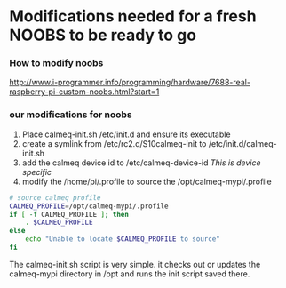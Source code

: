 # Modifications needed for a fresh NOOBS to be ready to go

### How to modify noobs
http://www.i-programmer.info/programming/hardware/7688-real-raspberry-pi-custom-noobs.html?start=1

### our modifications for noobs
1. Place calmeq-init.sh /etc/init.d and ensure its executable
2. create a symlink from /etc/rc2.d/S10calmeq-init to /etc/init.d/calmeq-init.sh
3. add the calmeq device id to /etc/calmeq-device-id *This is device specific*
4. modify the /home/pi/.profile to source the /opt/calmeq-mypi/.profile

```bash
# source calmeq profile 
CALMEQ_PROFILE=/opt/calmeq-mypi/.profile
if [ -f CALMEQ_PROFILE ]; then
    . $CALMEQ_PROFILE
else
    echo "Unable to locate $CALMEQ_PROFILE to source"
fi
```

The calmeq-init.sh script is very simple. it checks out or updates the calmeq-mypi directory in /opt and runs the init script saved there.

